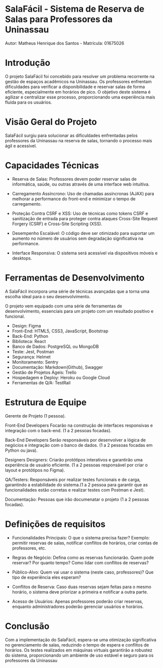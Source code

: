 # SalaFácil - Sistema de Reserva de Salas para Professores da Uninassau

Autor: Matheus Henrique dos Santos - Matrícula: 01675026

# Introdução

O projeto SalaFácil foi concebido para resolver um problema recorrente na gestão de espaços acadêmicos na Uninassau. Os professores enfrentam dificuldades para verificar a disponibilidade e reservar salas de forma eficiente, especialmente em horários de pico. O objetivo deste sistema é agilizar e centralizar esse processo, proporcionando uma experiência mais fluida para os usuários.

# Visão Geral do Projeto
SalaFácil surgiu para solucionar as dificuldades enfrentadas pelos professores da Uninassau na reserva de salas, tornando o processo mais ágil e acessível.

# Capacidades Técnicas
- Reserva de Salas: Professores devem poder reservar salas de informática, saúde, ou outras através de uma interface web intuitiva.

- Carregamento Assíncrono: Uso de chamadas assíncronas (AJAX) para melhorar a performance do front-end e minimizar o tempo de carregamento.

- Proteção Contra CSRF e XSS: Uso de técnicas como tokens CSRF e sanitização de entrada para proteger contra ataques Cross-Site Request Forgery (CSRF) e Cross-Site Scripting (XSS).

- Desempenho Escalável: O código deve ser otimizado para suportar um aumento no número de usuários sem degradação significativa na performance.

- Interface Responsiva: O sistema será acessível via dispositivos móveis e desktops.

# Ferramentas de Desenvolvimento

A SalaFácil incorpora uma série de técnicas avançadas que a torna uma escolha ideal para o seu desenvolvimento.

O projeto vem equipado com uma série de ferramentas de desenvolvimento, essenciais para um projeto com um resultado positivo e funcional.
- Design: Figma
- Front-End: HTML5, CSS3, JavaScript, Bootstrap
- Back-End: Python
- Biblioteca: React
- Banco de Dados: PostgreSQL ou MongoDB
- Teste: Jest, Postman
- Segurança: Helmet
- Monitoramento: Sentry
- Documentação: Markdown(Github), Swagger
- Gestão de Projetos Ágeis: Trello
- Hospedagem e Deploy: Heroku ou Google Cloud 
- Ferramentas de Q/A: TestRail

# Estrutura de Equipe
Gerente de Projeto (1 pessoa).

Front-End Developers  Focarão na construção de interfaces responsivas e integração com o back-end. (1 a 2 pessoas focadas).

Back-End Developers Serão responsáveis por desenvolver a lógica de negócios e integração com o banco de dados. (1 a 2 pessoas focadas em Python ou java).

Designers Designers: Criarão protótipos interativos e garantirão uma experiência de usuário eficiente. (1 a 2 pessoas responsável por criar o layout e protótipos no Figma).

QA/Testers: Responsáveis por realizar testes funcionais e de carga, garantindo a estabilidade do sistema.(1 a 2 pessoa para garantir que as funcionalidades estão corretas e realizar testes com Postman e Jest).

Documentação: Pessoas que irão documenatar o projeto (1 a 2 pessoas focadas).

# Definições de requisitos

- Funcionalidades Principais: O que o sistema precisa fazer? Exemplo: permitir reservas de salas, notificar conflitos de horários, criar contas de professores, etc.

- Regras de Negócio: Defina como as reservas funcionarão. Quem pode reservar? Por quanto tempo? Como lidar com conflitos de reservas?

- Público-Alvo: Quem vai usar o sistema (neste caso, professores)? Que tipo de experiência eles esperam?

- Conflitos de Reserva: Caso duas reservas sejam feitas para o mesmo horário, o sistema deve priorizar a primeira e notificar a outra parte.

- Acesso de Usuários: Apenas professores poderão criar reservas, enquanto administradores poderão gerenciar usuários e horários.

# Conclusão

Com a implementação do SalaFácil, espera-se uma otimização significativa no gerenciamento de salas, reduzindo o tempo de espera e conflitos de horários. Os testes realizados em máquinas virtuais garantirão a robustez do sistema, proporcionando um ambiente de uso estável e seguro para os professores da Uninassau

